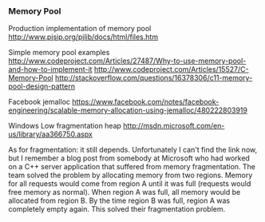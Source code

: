 ### Memory Pool

Production implementation of memory pool
http://www.pjsip.org/pjlib/docs/html/files.htm

Simple memory pool examples
http://www.codeproject.com/Articles/27487/Why-to-use-memory-pool-and-how-to-implement-it
http://www.codeproject.com/Articles/15527/C-Memory-Pool
http://stackoverflow.com/questions/16378306/c11-memory-pool-design-pattern

Facebook jemalloc
https://www.facebook.com/notes/facebook-engineering/scalable-memory-allocation-using-jemalloc/480222803919

Windows Low fragmentation heap
http://msdn.microsoft.com/en-us/library/aa366750.aspx

As for fragmentation: it still depends. Unfortunately I can't find the link now, 
but I remember a blog post from somebody at Microsoft who had worked on a C++ server 
application that suffered from memory fragmentation. The team solved the problem by 
allocating memory from two regions. Memory for all requests would come from region A 
until it was full (requests would free memory as normal). 
When region A was full, all memory would be allocated from region B. 
By the time region B was full, region A was completely empty again. 
This solved their fragmentation problem.
